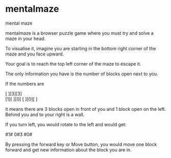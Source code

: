 mentalmaze
==========

mental maze

mentalmaze is a browser puzzle game where you must try and solve a maze in your head. 

To visualise it, imagine you are starting in the bottom right corner of the maze and you face upward. 

Your goal is to reach the top left corner of the maze to escape it.

The only information you have is the number of blocks open next to you.

If the numbers are

[ ][3][3]<br>
[1][ ][0]
[ ][0][ ]

it means there are 3 blocks open in front of you and 1 block open on the left. 
Behind you and to your right is a wall.

If you turn left, you would rotate to the left and would get:

#1#
0#3
#0#

By pressing the forward key or Move button, you would move one block forward and get new information about the block you are in.
